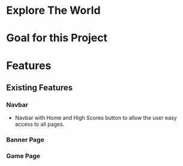 # Explore The World

# Goal for this Project

# Features

## Existing Features

### Navbar

* Navbar with Home and High Scores button to allow the user easy access to all pages.
### Banner Page

### Game Page